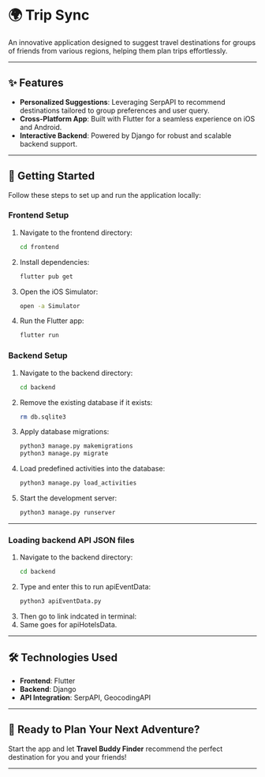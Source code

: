 

# 🌍 Trip Sync

An innovative application designed to suggest travel destinations for groups of friends from various regions, helping them plan trips effortlessly.

---

## ✨ Features

- **Personalized Suggestions**: Leveraging SerpAPI to recommend destinations tailored to group preferences and user query.
- **Cross-Platform App**: Built with Flutter for a seamless experience on iOS and Android.
- **Interactive Backend**: Powered by Django for robust and scalable backend support.

---

## 🚀 Getting Started

Follow these steps to set up and run the application locally:

### Frontend Setup

1. Navigate to the frontend directory:
   ```bash
   cd frontend
   ```
2. Install dependencies:
   ```bash
   flutter pub get
   ```
3. Open the iOS Simulator:
   ```bash
   open -a Simulator
   ```
4. Run the Flutter app:
   ```bash
   flutter run
   ```

### Backend Setup

1. Navigate to the backend directory:
   ```bash
   cd backend
   ```
2. Remove the existing database if it exists:
   ```bash
   rm db.sqlite3
   ```
3. Apply database migrations:
   ```bash
   python3 manage.py makemigrations
   python3 manage.py migrate
   ```
4. Load predefined activities into the database:
   ```bash
   python3 manage.py load_activities
   ```
5. Start the development server:
   ```bash
   python3 manage.py runserver
   ```

---

### Loading backend API JSON files

1. Navigate to the backend directory:
   ```bash
   cd backend
   ```
2. Type and enter this to run apiEventData:
   ```bash
   python3 apiEventData.py
   ```
3. Then go to link indcated in terminal:
4. Same goes for apiHotelsData.

---

## 🛠️ Technologies Used

- **Frontend**: Flutter
- **Backend**: Django
- **API Integration**: SerpAPI, GeocodingAPI

---

## 🎉 Ready to Plan Your Next Adventure?

Start the app and let **Travel Buddy Finder** recommend the perfect destination for you and your friends!

---
